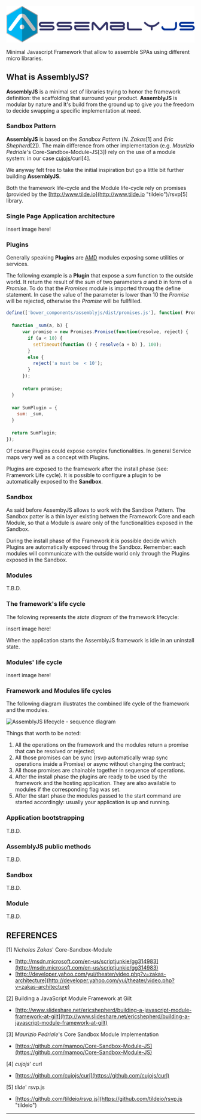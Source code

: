 ![AssemblyJS](/img/assemblyjs_logo_horizontal.png "AssemblyJS")

Minimal Javascript Framework that allow to assemble SPAs using different micro libraries.


## What is AssemblyJS? ##

**AssemblyJS** is a minimal set of libraries trying to honor the framework definition: the scaffolding that surround your product. **AssemblyJS** is modular by nature and It's build from the ground up to give you the freedom to decide swapping a specific implementation at need.

### Sandbox Pattern ###
**AssemblyJS** is based on the *Sandbox Pattern* (*N. Zakas*[1] and *Eric Shepherd*[2]). The main difference from other implementation (e.g. *Maurizio Pedriale*'s Core-Sandbox-Module-JS[3]) rely on the use of a module system: in our case [cujojs](http://cujojs.com "cujojs")/curl[4].

We anyway felt free to take the initial inspiration but go a little bit further building **AssemblyJS**. 

Both the framework life-cycle and the Module life-cycle rely on promises (provided by the [http://www.tilde.io](http://www.tilde.io "tildeio")/rsvp[5] library.

### Single Page Application architecture ###

insert image here!

### Plugins ###

Generally speaking **Plugins** are [AMD](http://en.wikipedia.org/wiki/Asynchronous_module_definition "AMD") modules exposing some utilities or services.

The following example is a **Plugin** that expose a *sum* function to the outside world.
It  return the result of the *sum* of two parameters *a* and *b* in form of a *Promise*. To do that the *Promises* module is imported throug the define statement.
In case the value of the parameter is lower than 10 the *Promise* will be rejected, otherwise the *Promise* will be fullfilled.


```javascript
define(['bower_components/assemblyjs/dist/promises.js'], function( Promises ) {

  function _sum(a, b) {
      var promise = new Promises.Promise(function(resolve, reject) {
        if (a < 10) {
          setTimeout(function () { resolve(a + b) }, 100);
        }
        else {
          reject('a must be  < 10');
        }
      });

      return promise;
  }

  var SumPlugin = {
    sum: _sum,
  }

  return SumPlugin;
});
```

Of course Plugins could expose complex functionalities. In general Service maps very well as a concept with Plugins.

Plugins are exposed to the framework after the install phase (see: Framework Life cycle). It is possible to configure a plugin to be automatically exposed to the **Sandbox**.

### Sandbox ###

As said before AssembyJS allows to work with the Sandbox Pattern. The Sandbox patter is a thin layer existing betwen the Framework Core and each Module, so that a Module is aware only of the functionalities exposed in the Sandbox.

During the install phase of the Framework it is possible decide which Plugins are automatically exposed throug the Sandbox. Remember: each modules will communicate with the outside world only through the Plugins exposed in the Sandbox.

### Modules ###

T.B.D.


### The framework's life cycle ###

The folowing represents the *state diagram* of the framework lifecycle:

insert image here!

When the application starts the AssemblyJS framework is idle in an uninstall state.

### Modules' life cycle ###

insert image here!

### Framework and Modules life cycles ###
The following diagram illustrates the combined life cycle of the framework and the modules.

![AssemblyJS lifecycle - sequence diagram](http://www.websequencediagrams.com/cgi-bin/cdraw?lz=dGl0bGUgQXNzZW1ibHlKUyBMaWZlIEN5Y2xlCgpub3RlIHJpZ2h0IG9mIEFwcGxpY2F0aW9uOiBGcmFtZXdvcmsgdW5pbnN0YWxsZWQKABgLLT4rAEwKOiAAHQcgKCBtb2R1bGVzQW5kUGx1Z2luc0NmZ1tdICkKAHsKLS0-LQBhDVByb21pc2UKb3B0IGZvckVhY2gAQQcgaW4AQBIKICAgAIFJCy0-K00AcAUAewxjZmcgKQAkBQAWBgBvBQCBJgsAawgAFwsAPQphc3luYwAODQAvDXJlc29sdgA2BgCCNQ8AgggLAIEOBiBJAII1CWVuZACBeQwAgjMOAG0GAIFJDACCFQ4AbAgAgw8lAGoKAINIGwCDGAcgYXJlIHJlYWR5AIN0HACCWwYAJwYAg2wkc3RhcnQAhAQKVG9CZVN0YXJ0ZWQAg0dFAEULAINzGgCAfwUAgn-BBEFjdGl2ZQCDFWthAGsGAIMpJwCDJwUAgy8fb3AAgz0Qb3BwAIMATQBLBQCDMRxvcACGS4EEAIEhCACGY2pzAIIUBwCDJSkAgkQGAIsSGgCLSQkAim8kAIhLZgCMWQwKCgoK&s=roundgreen)

Things that worth to be noted:

1. All the operations on the framework and the modules return a promise that can be resolved or rejected;
2. All those promises can be sync (rsvp automatically wrap sync operations inside a Promise) or async without changing the contract;
3. All those promises are chainable together in sequence of operations.
4. After the install phase the plugins are ready to be used by the framework and the hosting application. They are also available to modules if the corresponding flag was set.
5. After the start phase the modules passed to the start command are started accordingly: usually your application is up and running.

### Application bootstrapping ###

T.B.D.

### AssemblyJS public methods ###

T.B.D.

### Sandbox ###

T.B.D.

### Module ###

T.B.D.

REFERENCES
----------

[1] *Nicholas Zakas*' Core-Sandbox-Module
- [http://msdn.microsoft.com/en-us/scriptjunkie/gg314983](http://msdn.microsoft.com/en-us/scriptjunkie/gg314983)
- [http://developer.yahoo.com/yui/theater/video.php?v=zakas-architecture](http://developer.yahoo.com/yui/theater/video.php?v=zakas-architecture)

[2] Building a JavaScript Module Framework at Gilt
- [http://www.slideshare.net/ericshepherd/building-a-javascript-module-framework-at-gilt](http://www.slideshare.net/ericshepherd/building-a-javascript-module-framework-at-gilt)
 
[3] *Maurizio Pedriale*'s Core Sandbox Module Implementation 
- [https://github.com/mamoo/Core-Sandbox-Module-JS](https://github.com/mamoo/Core-Sandbox-Module-JS)

[4] *cujojs*' curl
- [https://github.com/cujojs/curl](https://github.com/cujojs/curl)

[5] *tilde*' rsvp.js
- [https://github.com/tildeio/rsvp.js](https://github.com/tildeio/rsvp.js "tildeio")

----------------------------------------
